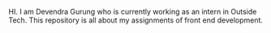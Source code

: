 HI. I am Devendra Gurung who is currently working as an intern in Outside Tech. This repository is all about my assignments of front end development.
